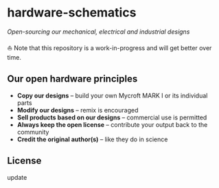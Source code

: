 # hardware-schematics
*Open-sourcing our mechanical, electrical and industrial designs*

:sailboat: Note that this repository is a work-in-progress and will get better over time.

## Our open hardware principles
* **Copy our designs** – build your own Mycroft MARK I or its individual parts
* **Modify our designs** – remix is encouraged
* **Sell products based on our designs** – commercial use is permitted
* **Always keep the open license** – contribute your output back to the community
* **Credit the original author(s)** – like they do in science

## License
update
